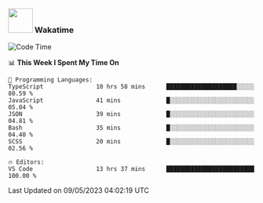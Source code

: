 ### <img src="https://media.giphy.com/media/VgCDAzcKvsR6OM0uWg/giphy.gif" width="50"> Wakatime

  <!--START_SECTION:waka-->
![Code Time](http://img.shields.io/badge/Code%20Time-1%2C397%20hrs%2051%20mins-blue)

📊 **This Week I Spent My Time On** 

```text
💬 Programming Languages: 
TypeScript               10 hrs 58 mins      ████████████████████░░░░░   80.59 % 
JavaScript               41 mins             █░░░░░░░░░░░░░░░░░░░░░░░░   05.04 % 
JSON                     39 mins             █░░░░░░░░░░░░░░░░░░░░░░░░   04.81 % 
Bash                     35 mins             █░░░░░░░░░░░░░░░░░░░░░░░░   04.40 % 
SCSS                     20 mins             █░░░░░░░░░░░░░░░░░░░░░░░░   02.56 % 

🔥 Editors: 
VS Code                  13 hrs 37 mins      █████████████████████████   100.00 % 
```


 Last Updated on 09/05/2023 04:02:19 UTC
<!--END_SECTION:waka-->
